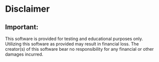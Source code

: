 # Disclaimer
## Important:

This software is provided for testing and educational purposes only. Utilizing this software as provided may result in financial loss. The creator(s) of this software bear no responsibility for any financial or other damages incurred.
